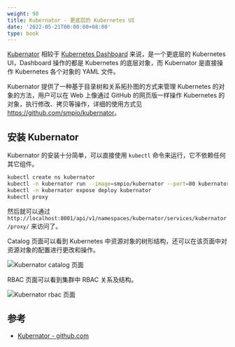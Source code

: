 ```yaml
---
weight: 98
title: Kubernator - 更底层的 Kubernetes UI
date: '2022-05-21T00:00:00+08:00'
type: book
---
```


[Kubernator](https://github.com/smpio/kubernator) 相较于 [Kubernetes Dashboard](https://github.com/smpio/kubernator) 来说，是一个更底层的 Kubernetes UI，Dashboard 操作的都是 Kubernetes 的底层对象，而 Kubernator 是直接操作 Kubernetes 各个对象的 YAML 文件。

Kubernator 提供了一种基于目录树和关系拓扑图的方式来管理 Kubernetes 的对象的方法，用户可以在 Web 上像通过 GitHub 的网页版一样操作 Kubernetes 的对象，执行修改、拷贝等操作，详细的使用方式见 <https://github.com/smpio/kubernator>。

## 安装 Kubernator

Kubernator 的安装十分简单，可以直接使用 `kubectl` 命令来运行，它不依赖任何其它组件。

```bash
kubectl create ns kubernator
kubectl -n kubernator run --image=smpio/kubernator --port=80 kubernator
kubectl -n kubernator expose deploy kubernator
kubectl proxy
```

然后就可以通过 `http://localhost:8001/api/v1/namespaces/kubernator/services/kubernator/proxy/` 来访问了。

Catalog 页面可以看到 Kubernetes 中资源对象的树形结构，还可以在该页面中对资源对象的配置进行更改和操作。

![Kubernator catalog 页面](../../images/kubernator-catalog.jpg "Kubernator catalog 页面")

RBAC 页面可以看到集群中 RBAC 关系及结构。

![Kubernator rbac 页面](../../images/kubernator-rbac.jpg "Kubernator rbac 页面")

## 参考

- [Kubernator - github.com](https://github.com/smpio/kubernator) 
